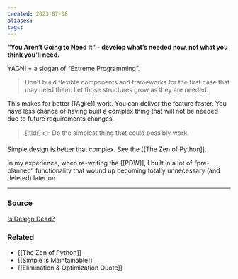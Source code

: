 ```yaml
---
created: 2023-07-08
aliases: 
tags: 
---
```

**“You Aren’t Going to Need It” - develop what’s needed now, not what you think you’ll need.**

YAGNI = a slogan of “Extreme Programming”.

> Don’t build flexible components and frameworks for the first case that may need them. Let those structures grow as they are needed.
> 

This makes for better [[Agile]] work. You can deliver the feature faster. You have less chance of having built a complex thing that will not be needed due to future requirements changes.

> [!tldr] 👉 Do the simplest thing that could possibly work.

Simple design is better that complex. See the [[The Zen of Python]].

In my experience, when re-writing the [[PDW]], I built in a lot of “pre-planned” functionality that wound up becoming totally unnecessary (and deleted) later on. 

****
### Source

[Is Design Dead?](https://www.martinfowler.com/articles/designDead.html)

### Related
- [[The Zen of Python]] 
- [[Simple is Maintainable]]
- [[Elimination & Optimization Quote]]